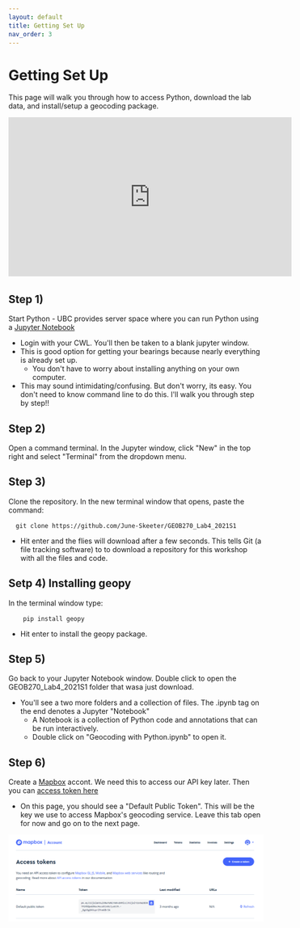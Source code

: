 ```yaml
---
layout: default
title: Getting Set Up
nav_order: 3
---
```


# Getting Set Up

This page will walk you through how to access Python, download the lab data, and install/setup a geocoding package.

<iframe width="560" height="315" src="https://www.youtube.com/embed/jJ8rFfFLLXk" title="YouTube video player" frameborder="0" allow="accelerometer; autoplay; clipboard-write; encrypted-media; gyroscope; picture-in-picture" allowfullscreen></iframe>


## Step 1) 

Start Python - UBC provides server space where you can run Python using a [Jupyter Notebook](https://ubc.syzygy.ca/jupyter)
* Login with your CWL.  You'll then be taken to a blank jupyter window.
* This is good option for getting your bearings because nearly everything is already set up.
  * You don't have to worry about installing anything on your own computer.
* This may sound intimidating/confusing.  But don't worry, its easy.  You don't need to know command line to do this.  I'll walk you through step by step!!

## Step 2)

 Open a command terminal.  In the Jupyter window, click "New" in the top right and select "Terminal" from the dropdown menu.

## Step 3) 

Clone the repository.  In the new terminal window that opens, paste the command:
```
  git clone https://github.com/June-Skeeter/GEOB270_Lab4_2021S1
```
* Hit enter and the flies will download after a few seconds.  This tells Git (a file tracking software) to to download a repository for this workshop with all the files and code.


## Setp 4) Installing geopy

In the terminal window type:
```
    pip install geopy
```
* Hit enter to install the geopy package. 

## Step 5)
Go back to your Jupyter Notebook window.  Double click to open the GEOB270_Lab4_2021S1 folder that wasa just download.
* You'll see a two more folders and a collection of files.  The .ipynb tag on the end denotes a Jupyter "Notebook"
  * A Notebook is a collection of Python code and annotations that can be run interactively.
  * Double click on "Geocoding with Python.ipynb" to open it.

## Step 6) 
Create a [Mapbox](https://mapbox.com) accont.  We need this to access our API key later.  Then you can [access token here](https://account.mapbox.com/access-tokens/)
* On this page, you should see a "Default Public Token".  This will be the key we use to access Mapbox's geocoding service.  Leave this tab open for now and go on to the next page.

<img src="APIKey.png" alt="hi" class="inline"/>
